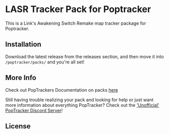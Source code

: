 # LASR Tracker Pack for Poptracker

This is a Link's Awakening Switch Remake map tracker package for Poptracker.

## Installation

Download the latest release from the releases section, and then move it into `/poptracker/packs/` and you're all set!

## More Info

Check out PopTrackers Documentation on packs [here](https://github.com/black-sliver/PopTracker/blob/master/doc/PACKS.md)

Still having trouble realizing your pack and looking for help or just want more information about everything PopTracker? Check out the ['Unofficial' PopTracker Discord Server](https://discord.com/invite/gwThqMCPgK)!

## License
